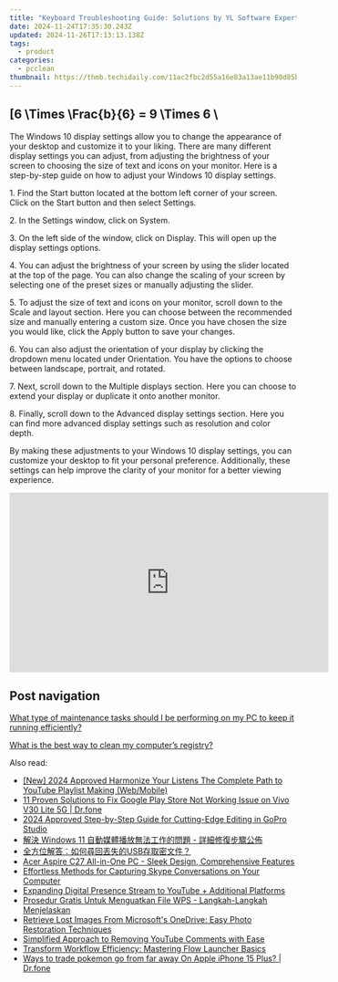 ```yaml
---
title: "Keyboard Troubleshooting Guide: Solutions by YL Software Experts"
date: 2024-11-24T17:35:30.243Z
updated: 2024-11-26T17:13:13.138Z
tags:
  - product
categories:
  - pcclean
thumbnail: https://thmb.techidaily.com/11ac2fbc2d55a16e83a13ae11b90d85bbbd47dc0f4e83a3ee2cd2c6dc684fba9.jpg
---
```


## \[6 \Times \Frac{b}{6} = 9 \Times 6 \

The Windows 10 display settings allow you to change the appearance of your desktop and customize it to your liking. There are many different display settings you can adjust, from adjusting the brightness of your screen to choosing the size of text and icons on your monitor. Here is a step-by-step guide on how to adjust your Windows 10 display settings. 

1\. Find the Start button located at the bottom left corner of your screen. Click on the Start button and then select Settings.

2\. In the Settings window, click on System.

3\. On the left side of the window, click on Display. This will open up the display settings options. 

4\. You can adjust the brightness of your screen by using the slider located at the top of the page. You can also change the scaling of your screen by selecting one of the preset sizes or manually adjusting the slider.

5\. To adjust the size of text and icons on your monitor, scroll down to the Scale and layout section. Here you can choose between the recommended size and manually entering a custom size. Once you have chosen the size you would like, click the Apply button to save your changes.

6\. You can also adjust the orientation of your display by clicking the dropdown menu located under Orientation. You have the options to choose between landscape, portrait, and rotated.

7\. Next, scroll down to the Multiple displays section. Here you can choose to extend your display or duplicate it onto another monitor.

8\. Finally, scroll down to the Advanced display settings section. Here you can find more advanced display settings such as resolution and color depth. 

By making these adjustments to your Windows 10 display settings, you can customize your desktop to fit your personal preference. Additionally, these settings can help improve the clarity of your monitor for a better viewing experience.

<!-- affiliate ads begin -->
<iframe width="560" height="315" src="https://www.youtube.com/embed/3koT_-kvbks?si=sQV7FzPiz6GYITrE&autoplay=1" title="YouTube video player" frameborder="0" allow="accelerometer; autoplay; clipboard-write; encrypted-media; gyroscope; picture-in-picture; web-share" referrerpolicy="strict-origin-when-cross-origin" allowfullscreen></iframe>
<!-- affiliate ads end -->

## Post navigation

[What type of maintenance tasks should I be performing on my PC to keep it running efficiently?](https://tools.techidaily.com/pcclean/products/)

[What is the best way to clean my computer’s registry?](https://tools.techidaily.com/pcclean/products/)

<ins class="adsbygoogle"
     style="display:block"
     data-ad-format="autorelaxed"
     data-ad-client="ca-pub-7571918770474297"
     data-ad-slot="1223367746"></ins>

<ins class="adsbygoogle"
     style="display:block"
     data-ad-client="ca-pub-7571918770474297"
     data-ad-slot="8358498916"
     data-ad-format="auto"
     data-full-width-responsive="true"></ins>

<span class="atpl-alsoreadstyle">Also read:</span>
<div><ul>
<li><a href="https://youtube-web.techidaily.com/024-approved-harmonize-your-listens-the-complete-path-to-youtube-playlist-making-webmobile/"><u>[New] 2024 Approved Harmonize Your Listens The Complete Path to YouTube Playlist Making (Web/Mobile)</u></a></li>
<li><a href="https://howto.techidaily.com/11-proven-solutions-to-fix-google-play-store-not-working-issue-on-vivo-v30-lite-5g-drfone-by-drfone-fix-android-problems-fix-android-problems/"><u>11 Proven Solutions to Fix Google Play Store Not Working Issue on Vivo V30 Lite 5G | Dr.fone</u></a></li>
<li><a href="https://extra-skills.techidaily.com/2024-approved-step-by-step-guide-for-cutting-edge-editing-in-gopro-studio/"><u>2024 Approved Step-by-Step Guide for Cutting-Edge Editing in GoPro Studio</u></a></li>
<li><a href="https://discover-bits.techidaily.com/1728473607880-windows-11/"><u>解決 Windows 11 自動媒體播放無法工作的問題 - 詳細修復步驟公佈</u></a></li>
<li><a href="https://discover-bits.techidaily.com/1728483463493-usb/"><u>全方位解答：如何尋回丟失的USB存取密文件？</u></a></li>
<li><a href="https://buynow-info.techidaily.com/acer-aspire-c27-all-in-one-pc-sleek-design-comprehensive-features/"><u>Acer Aspire C27 All-in-One PC - Sleek Design, Comprehensive Features</u></a></li>
<li><a href="https://blog-min.techidaily.com/effortless-methods-for-capturing-skype-conversations-on-your-computer/"><u>Effortless Methods for Capturing Skype Conversations on Your Computer</u></a></li>
<li><a href="https://youtube-webster.techidaily.com/ding-digital-presence-stream-to-youtube-plus-additional-platforms/"><u>Expanding Digital Presence Stream to YouTube + Additional Platforms</u></a></li>
<li><a href="https://discover-bits.techidaily.com/prosedur-gratis-untuk-menguatkan-file-wps-langkah-langkah-menjelaskan/"><u>Prosedur Gratis Untuk Menguatkan File WPS - Langkah-Langkah Menjelaskan</u></a></li>
<li><a href="https://discover-bits.techidaily.com/retrieve-lost-images-from-microsofts-onedrive-easy-photo-restoration-techniques/"><u>Retrieve Lost Images From Microsoft's OneDrive: Easy Photo Restoration Techniques</u></a></li>
<li><a href="https://youtube-clips.techidaily.com/simplified-approach-to-removing-youtube-comments-with-ease/"><u>Simplified Approach to Removing YouTube Comments with Ease</u></a></li>
<li><a href="https://win11.techidaily.com/transform-workflow-efficiency-mastering-flow-launcher-basics/"><u>Transform Workflow Efficiency: Mastering Flow Launcher Basics</u></a></li>
<li><a href="https://ios-pokemon-go.techidaily.com/ways-to-trade-pokemon-go-from-far-away-on-apple-iphone-15-plus-drfone-by-drfone-virtual-ios/"><u>Ways to trade pokemon go from far away On Apple iPhone 15 Plus? | Dr.fone</u></a></li>
</ul></div>

